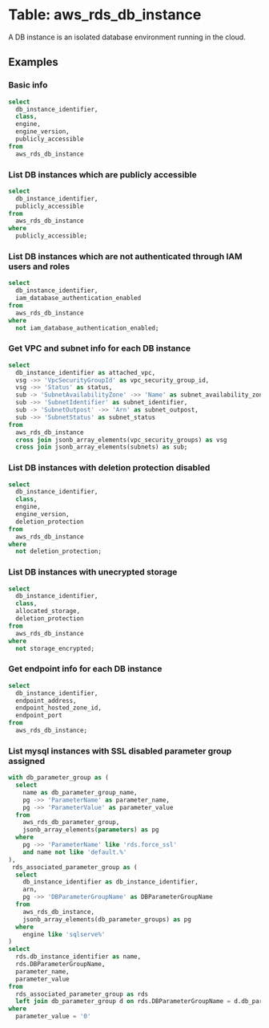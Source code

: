 # Table: aws_rds_db_instance

A DB instance is an isolated database environment running in the cloud.

## Examples

### Basic info

```sql
select
  db_instance_identifier,
  class,
  engine,
  engine_version,
  publicly_accessible
from
  aws_rds_db_instance
```

### List DB instances which are publicly accessible

```sql
select
  db_instance_identifier,
  publicly_accessible
from
  aws_rds_db_instance
where
  publicly_accessible;
```


### List DB instances which are not authenticated through IAM users and roles

```sql
select
  db_instance_identifier,
  iam_database_authentication_enabled
from
  aws_rds_db_instance
where
  not iam_database_authentication_enabled;
```


### Get VPC and subnet info for each DB instance

```sql
select
  db_instance_identifier as attached_vpc,
  vsg ->> 'VpcSecurityGroupId' as vpc_security_group_id,
  vsg ->> 'Status' as status,
  sub -> 'SubnetAvailabilityZone' ->> 'Name' as subnet_availability_zone,
  sub ->> 'SubnetIdentifier' as subnet_identifier,
  sub -> 'SubnetOutpost' ->> 'Arn' as subnet_outpost,
  sub ->> 'SubnetStatus' as subnet_status
from
  aws_rds_db_instance
  cross join jsonb_array_elements(vpc_security_groups) as vsg
  cross join jsonb_array_elements(subnets) as sub;
```


### List DB instances with deletion protection disabled

```sql
select
  db_instance_identifier,
  class,
  engine,
  engine_version,
  deletion_protection
from
  aws_rds_db_instance
where
  not deletion_protection;
```


### List DB instances with unecrypted storage

```sql
select
  db_instance_identifier,
  class,
  allocated_storage,
  deletion_protection
from
  aws_rds_db_instance
where
  not storage_encrypted;
```


### Get endpoint info for each DB instance

```sql
select
  db_instance_identifier,
  endpoint_address,
  endpoint_hosted_zone_id,
  endpoint_port
from
  aws_rds_db_instance;
```


### List mysql instances with SSL disabled parameter group assigned

```sql
with db_parameter_group as (
  select
    name as db_parameter_group_name,
    pg ->> 'ParameterName' as parameter_name,
    pg ->> 'ParameterValue' as parameter_value
  from
    aws_rds_db_parameter_group,
    jsonb_array_elements(parameters) as pg
  where
    pg ->> 'ParameterName' like 'rds.force_ssl'
    and name not like 'default.%'
),
 rds_associated_parameter_group as (
  select
    db_instance_identifier as db_instance_identifier,
    arn,
    pg ->> 'DBParameterGroupName' as DBParameterGroupName
  from
    aws_rds_db_instance,
    jsonb_array_elements(db_parameter_groups) as pg
  where
    engine like 'sqlserve%'
)
select
  rds.db_instance_identifier as name,
  rds.DBParameterGroupName,
  parameter_name,
  parameter_value
from
  rds_associated_parameter_group as rds
  left join db_parameter_group d on rds.DBParameterGroupName = d.db_parameter_group_name
where
  parameter_value = '0'
```